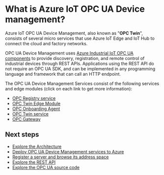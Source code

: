 # What is Azure IoT OPC UA Device management?

Azure IoT OPC UA Device Management, also known as "**OPC Twin**", consists of several micro services that use Azure IoT Edge and IoT Hub to connect the cloud and factory networks. 

OPC UA Device Management uses [Azure Industrial IoT OPC UA components](https://github.com/Azure/azure-iiot-opc-ua) to provide discovery, registration, and remote control of industrial devices through REST APIs.  Applications using the REST API do not require an OPC UA SDK, and can be implemented in any programming language and framework that can call an HTTP endpoint. 

The OPC UA Device Management Services consist of the following services and edge modules (click on each link to get more information):

- [OPC Registry service](registry.md)
- [OPC Twin Edge Module](module.md)
- [OPC Onboarding Agent](onboarding.md)
- [OPC Twin service](twin.md)
- [OPC Gateway](gateway.md)

## Next steps

- [Explore the Architecture](architecture.md)
- [Deploy OPC UA Device Management services to Azure](../howto-deploy-services.md)
- [Register a server and browse its address space](howto-use-cli.md) 
- [Explore the REST API](../api/readme.md)
- [Explore the OPC UA source code](https://github.com/Azure/azure-iiot-opc-ua)